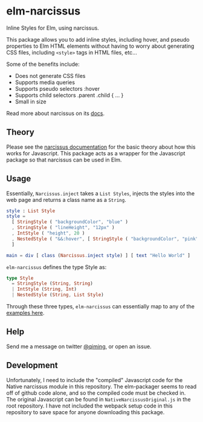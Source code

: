 # elm-narcissus

Inline Styles for Elm, using narcissus.

This package allows you to add inline styles, including hover, and pseudo properties to Elm HTML elements without having to worry about generating CSS files, including `<style>` tags in HTML files, etc...

Some of the benefits include:

- Does not generate CSS files
- Supports media queries
- Supports pseudo selectors :hover
- Supports child selectors .parent .child { ... }
- Small in size

Read more about narcissus on its [docs](https://github.com/qimingweng/narcissus).

## Theory

Please see the [narcissus documentation](https://github.com/qimingweng/narcissus#how-does-narcissus-work-a-story) for the basic theory about how this works for Javascript. This package acts as a wrapper for the Javascript package so that narcissus can be used in Elm.

## Usage

Essentially, `Narcissus.inject` takes a `List Styles`, injects the styles into the web page and returns a class name as a `String`.

```elm
style : List Style
style =
  [ StringStyle ( "backgroundColor", "blue" )
  , StringStyle ( "lineHeight", "12px" )
  , IntStyle ( "height", 20 )
  , NestedStyle ( "&&:hover", [ StringStyle ( "backgroundColor", "pink" ) ] )
  ]

main = div [ class (Narcissus.inject style) ] [ text "Hello World" ]
```

`elm-narcissus` defines the type Style as:

```elm
type Style
  = StringStyle (String, String)
  | IntStyle (String, Int)
  | NestedStyle (String, List Style)
```

Through these three types, `elm-narcissus` can essentially map to any of the [examples here](https://github.com/qimingweng/narcissus#plain-object-documentation).

## Help

Send me a message on twitter [@qiming](https://twitter.com/qiming), or open an issue.

## Development

Unfortunately, I need to include the "compiled" Javascript code for the Native narcissus module in this repository. The elm-packager seems to read off of github code alone, and so the compiled code must be checked in. The original Javascript can be found in `NativeNarcissusOriginal.js` in the root repository. I have not included the webpack setup code in this repository to save space for anyone downloading this package.

